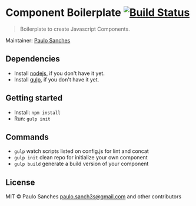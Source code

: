 # Component Boilerplate [![Build Status](https://travis-ci.org/PauloSanches/component-boilerplate.svg?branch=master)](https://travis-ci.org/PauloSanches/component-boilerplate)

> Boilerplate to create Javascript Components.

Maintainer: [Paulo Sanches](https://github.com/paulosanches)


## Dependencies

- Install [nodejs](http://nodejs.org), if you don't have it yet.
- Install [gulp](http://gulpjs.com), if you don't have it yet.


## Getting started

- Install: `npm install`
- Run: `gulp init`


## Commands

* `gulp` watch scripts listed on config.js for lint and concat
* `gulp init` clean repo for initialize your own component
* `gulp build` generate a build version of your component

## License

MIT © Paulo Sanches <paulo.sanch3s@gmail.com> and other contributors

